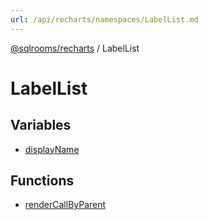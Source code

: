 ```yaml
---
url: /api/recharts/namespaces/LabelList.md
---
```

[@sqlrooms/recharts](../../index.md) / LabelList

# LabelList

## Variables

* [displayName](variables/displayName.md)

## Functions

* [renderCallByParent](functions/renderCallByParent.md)
